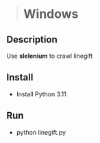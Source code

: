 ># Windows

## Description
Use **slelenium** to crawl linegift

## Install

- Install Python 3.11

## Run
- python linegift.py

